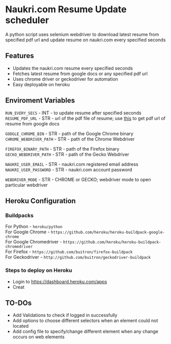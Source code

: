 # Naukri.com Resume Update scheduler
A python script uses selenium webdriver to download latest resume from specified pdf url and update resume on naukri.com every specified seconds  

## Features
- Updates the naukri.com resume every specified seconds
- Fetches latest resume from google docs or any specified pdf url
- Uses chrome driver or geckodriver for automation
- Easy deployable on heroku

## Enviroment Variables

`RUN_EVERY_SECS` - INT -  to update resume after specified seconds  
`RESUME_PDF_URL` - STR - url of the pdf file of resume; use [this](https://support.google.com/a/users/answer/9308985?hl=en) to get pdf url of resume from google docs  

`GOOGLE_CHROME_BIN` - STR - path of the Google Chrome binary  
`CHROME_WEBDRIVER_PATH` - STR - path of the Chrome Webdriver  

`FIREFOX_BINARY_PATH` - STR - path of the Firefox binary  
`GECKO_WEBDRIVER_PATH` - STR - path of the Gecko Webdriver  

`NAUKRI_USER_EMAIL` - STR - naukri.com registered email address  
`NAUKRI_USER_PASSWORD` - STR - naukri.com account password  

`WEBDRIVER_MODE` - STR - CHROME or GECKO; webdriver mode to open particular webdriver  

## Heroku Configuration

### Buildpacks

For Python - `heroku/python`  
For Google Chrome - `https://github.com/heroku/heroku-buildpack-google-chrome`  
For Google Chromedriver - `https://github.com/heroku/heroku-buildpack-chromedriver`  
For Firefox - `https://github.com/buitron/firefox-buildpack`  
For Geckodriver - `http://github.com/buitron/geckodriver-buildpack`  


### Steps to deploy on Heroku

- Login to https://dashboard.heroku.com/apps
- Creat

## TO-DOs
- Add Validations to check if logged in successfully  
- Add options to choose different selectors when an element could not located  
- Add config file to specify/change different element when any change occurs on web elements  
